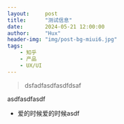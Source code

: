 ```yaml
---
layout:     post
title:      "测试信息"
date:       2024-05-21 12:00:00
author:     "Hux"
header-img: "img/post-bg-miui6.jpg"
tags:
    - 知乎
    - 产品
    - UX/UI
---
```

> dsfadfasdfasdfdsaf

asdfasdfasdf

- 爱的时候爱的时候asdf
